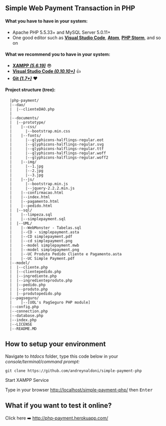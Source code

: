 ## Simple Web Payment Transaction in PHP

#### What you have to have in your system:

 * Apache PHP 5.5.33+ and MySQL Server 5.0.11+
 * One good editor such as **[Visual Studio Code](https://code.visualstudio.com/)**, **[Atom](https://atom.io/)**, **[PHP Storm](https://www.jetbrains.com/phpstorm/)**, and so on
 
#### What we recommend you to have in your system:

* **[XAMPP *(5.6.19)*](https://www.apachefriends.org/pt_br/download.html)** :sunglasses:
* **[Visual Studio Code *(0.10.10+)*](https://code.visualstudio.com/)** :+1:
* **[Git *(1.7+)*](https://git-scm.com/downloads)** :heart:

#### Project structure (tree):
```
  |php-payment/
  |--dao/
  |  |--clienteDAO.php
  |
  |--documents/
  |  |--prototype/
  |    |--css/
  |      |--bootstrap.min.css
  |    |--fonts/
  |      |--glyphicons-halflings-regular.eot
  |      |--glyphicons-halflings-regular.svg
  |      |--glyphicons-halflings-regular.ttf
  |      |--glyphicons-halflings-regular.woff
  |      |--glyphicons-halflings-regular.woff2
  |    |--img/
  |      |--1.jpg
  |      |--2.jpg
  |      |--3.jpg
  |    |--js/
  |      |--bootstrap.min.js
  |      |--jquery-2.2.2.min.js
  |    |--confirmacao.html
  |    |--index.html
  |    |--pagamento.html
  |    |--pedido.html
  |  |--sql/
  |    |--limpeza.sql
  |    |--simplepayment.sql
  |  |--UML/
  |    |--WebMonster - Tabelas.sql
  |    |--CD - simplepayment.asta
  |    |--CD simplepayment.pdf
  |    |--cd simplepayment.png
  |    |--model simplepayment.mwb
  |    |--model simplepayment.png
  |    |--UC Produto Pedido Cliente e Pagamento.asta
  |    |--UC Simple Payment.pdf
  |--model/
  |  |--cliente.php
  |  |--clientepedido.php
  |  |--ingrediente.php
  |  |--ingredienteproduto.php
  |  |--pedido.php
  |  |--produto.php
  |  |--produtopedido.php
  |--pagseguro/
  |    |--[UOL's PagSeguro PHP module]
  |--config.php
  |--connection.php
  |--database.php
  |--index.php
  |--LICENSE
  |--README.MD
```


## How to setup your environment

Navigate to *htdocs* folder, type this code below in your *console/terminal/command prompt:*

```git
git clone https://github.com/andreynaldoni/simple-payment-php
```

Start XAMPP Service 

Type in your browser <http://localhost/simple-payment-php/> then <kbd>Enter</kbd>


## What if you want to test it online?

Click here :arrow_right: <http://php-payment.herokuapp.com/>
